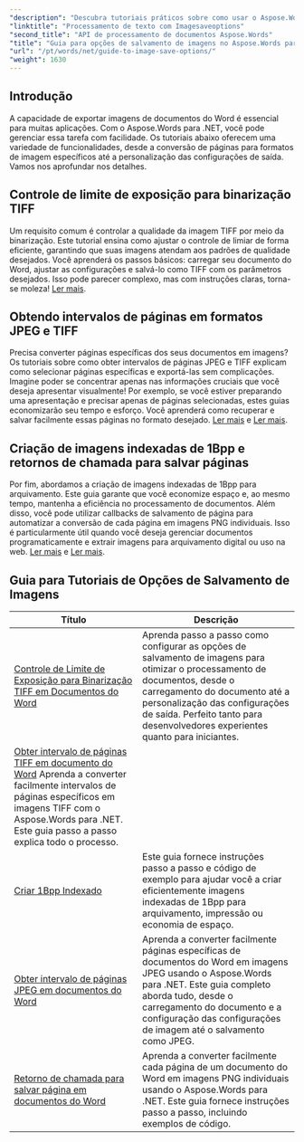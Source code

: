 ```yaml
---
"description": "Descubra tutoriais práticos sobre como usar o Aspose.Words for .NET para salvar imagens, com etapas fáceis de seguir e exemplos de código para processamento eficiente de documentos."
"linktitle": "Processamento de texto com Imagesaveoptions"
"second_title": "API de processamento de documentos Aspose.Words"
"title": "Guia para opções de salvamento de imagens no Aspose.Words para .NET"
"url": "/pt/words/net/guide-to-image-save-options/"
"weight": 1630
---
```


## Introdução

A capacidade de exportar imagens de documentos do Word é essencial para muitas aplicações. Com o Aspose.Words para .NET, você pode gerenciar essa tarefa com facilidade. Os tutoriais abaixo oferecem uma variedade de funcionalidades, desde a conversão de páginas para formatos de imagem específicos até a personalização das configurações de saída. Vamos nos aprofundar nos detalhes.

## Controle de limite de exposição para binarização TIFF

Um requisito comum é controlar a qualidade da imagem TIFF por meio da binarização. Este tutorial ensina como ajustar o controle de limiar de forma eficiente, garantindo que suas imagens atendam aos padrões de qualidade desejados. Você aprenderá os passos básicos: carregar seu documento do Word, ajustar as configurações e salvá-lo como TIFF com os parâmetros desejados. Isso pode parecer complexo, mas com instruções claras, torna-se moleza! [Ler mais](./expose-threshold-control-for-tiff-binarization-in-word-document/).

## Obtendo intervalos de páginas em formatos JPEG e TIFF

Precisa converter páginas específicas dos seus documentos em imagens? Os tutoriais sobre como obter intervalos de páginas JPEG e TIFF explicam como selecionar páginas específicas e exportá-las sem complicações. Imagine poder se concentrar apenas nas informações cruciais que você deseja apresentar visualmente! Por exemplo, se você estiver preparando uma apresentação e precisar apenas de páginas selecionadas, estes guias economizarão seu tempo e esforço. Você aprenderá como recuperar e salvar facilmente essas páginas no formato desejado. [Ler mais](./get-jpeg-page-range-word-document/) e [Ler mais](./get-tiff-page-range-word-document/).

## Criação de imagens indexadas de 1Bpp e retornos de chamada para salvar páginas

Por fim, abordamos a criação de imagens indexadas de 1Bpp para arquivamento. Este guia garante que você economize espaço e, ao mesmo tempo, mantenha a eficiência no processamento de documentos. Além disso, você pode utilizar callbacks de salvamento de página para automatizar a conversão de cada página em imagens PNG individuais. Isso é particularmente útil quando você deseja gerenciar documentos programaticamente e extrair imagens para arquivamento digital ou uso na web. [Ler mais](./create-1bpp-indexed/) e [Ler mais](./page-saving-callback-word-document/).

 ## Guia para Tutoriais de Opções de Salvamento de Imagens
| Título | Descrição |
| --- | --- |
| [Controle de Limite de Exposição para Binarização TIFF em Documentos do Word](./expose-threshold-control-for-tiff-binarization-in-word-document/) | Aprenda passo a passo como configurar as opções de salvamento de imagens para otimizar o processamento de documentos, desde o carregamento do documento até a personalização das configurações de saída. Perfeito tanto para desenvolvedores experientes quanto para iniciantes. |
| [Obter intervalo de páginas TIFF em documento do Word](./get-tiff-page-range-word-document/) Aprenda a converter facilmente intervalos de páginas específicos em imagens TIFF com o Aspose.Words para .NET. Este guia passo a passo explica todo o processo. |
| [Criar 1Bpp Indexado](./create-1bpp-indexed/) | Este guia fornece instruções passo a passo e código de exemplo para ajudar você a criar eficientemente imagens indexadas de 1Bpp para arquivamento, impressão ou economia de espaço. |
| [Obter intervalo de páginas JPEG em documentos do Word](./get-jpeg-page-range-word-document/) | Aprenda a converter facilmente páginas específicas de documentos do Word em imagens JPEG usando o Aspose.Words para .NET. Este guia completo aborda tudo, desde o carregamento do documento e a configuração das configurações de imagem até o salvamento como JPEG. |
| [Retorno de chamada para salvar página em documentos do Word](./page-saving-callback-word-document/) | Aprenda a converter facilmente cada página de um documento do Word em imagens PNG individuais usando o Aspose.Words para .NET. Este guia fornece instruções passo a passo, incluindo exemplos de código. |